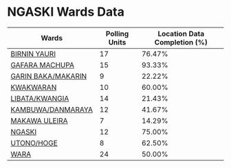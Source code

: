 
# NGASKI Wards Data

| Wards | Polling Units | Location Data Completion (%) |
| ---- | ----- | ------- |
| [BIRNIN YAURI](./wards/5343-birnin-yauri) | 17 | 76.47% |
| [GAFARA MACHUPA](./wards/5344-gafara-machupa) | 15 | 93.33% |
| [GARIN BAKA/MAKARIN](./wards/5345-garin-baka/makarin) | 9 | 22.22% |
| [KWAKWARAN](./wards/5346-kwakwaran) | 10 | 60.00% |
| [LIBATA/KWANGIA](./wards/5347-libata/kwangia) | 14 | 21.43% |
| [KAMBUWA/DANMARAYA](./wards/5348-kambuwa/danmaraya) | 12 | 41.67% |
| [MAKAWA ULEIRA](./wards/5349-makawa-uleira) | 7 | 14.29% |
| [NGASKI](./wards/5350-ngaski) | 12 | 75.00% |
| [UTONO/HOGE](./wards/5351-utono/hoge) | 8 | 62.50% |
| [WARA](./wards/5352-wara) | 24 | 50.00% |




